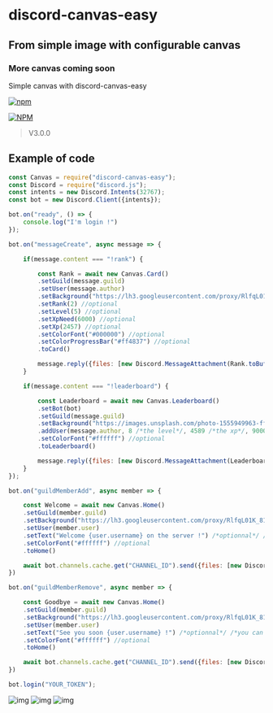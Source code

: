 # discord-canvas-easy
## From simple image with configurable canvas
### More canvas coming soon

Simple canvas with discord-canvas-easy

[![npm](https://img.shields.io/npm/v/discord-canvas-easy)](https://npmjs.org/discord-canvas-easy)

[![NPM](https://nodei.co/npm/discord-canvas-easy.png)](https://npmjs.org/package/discord-canvas-easy)

> V3.0.0

## Example of code

```js
const Canvas = require("discord-canvas-easy");
const Discord = require("discord.js");
const intents = new Discord.Intents(32767);
const bot = new Discord.Client({intents});

bot.on("ready", () => {
    console.log("I'm login !")
});

bot.on("messageCreate", async message => {

    if(message.content === "!rank") {

        const Rank = await new Canvas.Card()
        .setGuild(message.guild)
        .setUser(message.author)
        .setBackground("https://lh3.googleusercontent.com/proxy/RlfqL01K_816kNExzofpQ_D206IJmGAYR9e6Nll6AaLgBsReYelwxt--_z1q91ejmeIjHBkB-AYb-1O-qwnoswX1pKGH61jETg_OWSELWK5HSmfScVK56fkT2QoJGsCOfTNWHskc")
        .setRank(2) //optional
        .setLevel(5) //optional
        .setXpNeed(6000) //optional
        .setXp(2457) //optional
        .setColorFont("#000000") //optional
        .setColorProgressBar("#ff4837") //optional
        .toCard()

        message.reply({files: [new Discord.MessageAttachment(Rank.toBuffer(), "rank.png")]})
    }

    if(message.content === "!leaderboard") {

        const Leaderboard = await new Canvas.Leaderboard()
        .setBot(bot)
        .setGuild(message.guild)
        .setBackground("https://images.unsplash.com/photo-1555949963-ff9fe0c870eb?crop=entropy&cs=tinysrgb&fit=crop&fm=jpg&h=720&ixid=MnwxfDB8MXxyYW5kb218MHx8Y29kZXx8fHx8fDE2MzAxNzA4NzM&ixlib=rb-1.2.1&q=80&utm_campaign=api-credit&utm_medium=referral&utm_source=unsplash_source&w=1280")
        .addUser(message.author, 8 /*the level*/, 4589 /*the xp*/, 9000 /*the xp need*/)
        .setColorFont("#ffffff") //optional
        .toLeaderboard()

        message.reply({files: [new Discord.MessageAttachment(Leaderboard.toBuffer(), "leaderboard.png")]})
    }
});

bot.on("guildMemberAdd", async member => {

    const Welcome = await new Canvas.Home()
    .setGuild(member.guild)
    .setBackground("https://lh3.googleusercontent.com/proxy/RlfqL01K_816kNExzofpQ_D206IJmGAYR9e6Nll6AaLgBsReYelwxt--_z1q91ejmeIjHBkB-AYb-1O-qwnoswX1pKGH61jETg_OWSELWK5HSmfScVK56fkT2QoJGsCOfTNWHskc")
    .setUser(member.user)
    .setText("Welcome {user.username} on the server !") /*optionnal*/ /*you can put {user.username} {user.tag} {server.name} {server.memberCount} for the datas*/
    .setColorFont("#ffffff") //optional
    .toHome()

    await bot.channels.cache.get("CHANNEL_ID").send({files: [new Discord.MessageAttachment(Welcome.toBuffer(), "welcome.png")]})
})

bot.on("guildMemberRemove", async member => {

    const Goodbye = await new Canvas.Home()
    .setGuild(member.guild)
    .setBackground("https://lh3.googleusercontent.com/proxy/RlfqL01K_816kNExzofpQ_D206IJmGAYR9e6Nll6AaLgBsReYelwxt--_z1q91ejmeIjHBkB-AYb-1O-qwnoswX1pKGH61jETg_OWSELWK5HSmfScVK56fkT2QoJGsCOfTNWHskc")
    .setUser(member.user)
    .setText("See you soon {user.username} !") /*optionnal*/ /*you can put {user.username} {user.tag} {server.name} {server.memberCount} for the datas*/
    .setColorFont("#ffffff") //optional
    .toHome()

    await bot.channels.cache.get("CHANNEL_ID").send({files: [new Discord.MessageAttachment(Goodbye.toBuffer(), "goodbye.png")]})
})

bot.login("YOUR_TOKEN");
```

![img](https://cdn.discordapp.com/attachments/901045589259722782/949365100698021918/rank.png)
![img](https://cdn.discordapp.com/attachments/875659838842085379/881233924280422481/leaderboard.png)
![img](https://cdn.discordapp.com/attachments/901045589259722782/969977069683494943/welcome.png)